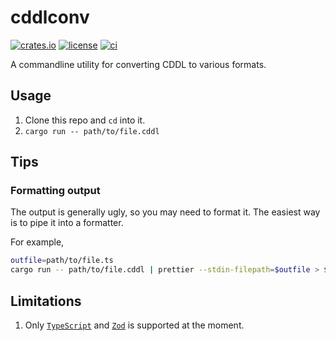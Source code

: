 # cddlconv

[![crates.io](https://img.shields.io/crates/v/cddlconv?style=flat-square)](https://crates.io/crates/cddlconv)
[![license](https://img.shields.io/crates/l/cddlconv?style=flat-square)](https://github.com/google/cddlconv)
[![ci](https://img.shields.io/github/actions/workflow/status/google/cddlconv/ci.yml?label=ci&style=flat-square)](https://github.com/google/cddlconv/actions/workflows/ci.yml)

A commandline utility for converting CDDL to various formats.

## Usage

1.  Clone this repo and `cd` into it.
2.  `cargo run -- path/to/file.cddl`

## Tips

### Formatting output

The output is generally ugly, so you may need to format it. The easiest way is to pipe it into a formatter.

For example,

```sh
outfile=path/to/file.ts
cargo run -- path/to/file.cddl | prettier --stdin-filepath=$outfile > $outfile
```

## Limitations

1.  Only [`TypeScript`](https://www.typescriptlang.org/) and [`Zod`](https://zod.dev/) is supported at the moment.
